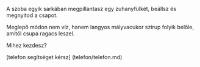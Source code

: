 A szoba egyik sarkában megpillantasz egy zuhanyfülkét, beállsz és megnyitod a csapot.

Meglepő módon nem víz, hanem langyos mályvacukor szirup folyik belőle, amitől csupa ragacs leszel.

Mihez kezdesz?

[telefon segítséget kérsz] (telefon/telefon.md)